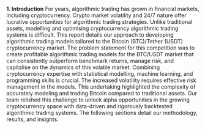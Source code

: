 **1. Introduction**
For years, algorithmic trading has grown in financial markets, including cryptocurrency. Crypto market volatility and 24/7 nature offer lucrative opportunities for algorithmic trading strategies. Unlike traditional assets, modelling and optimising cryptocurrency algorithmic trading systems is difficult. This report details our approach to developing algorithmic trading models tailored to the Bitcoin (BTC)/Tether (USDT) cryptocurrency market. The problem statement for this competition was to create profitable algorithmic trading models for the BTC/USDT market that can consistently outperform benchmark returns, manage risk, and capitalise on the dynamics of this volatile market. Combining cryptocurrency expertise with statistical modelling, machine learning, and programming skills is crucial. The increased volatility requires effective risk management in the models. This undertaking highlighted the complexity of accurately modeling and trading Bitcoin compared to traditional assets. Our team relished this challenge to unlock alpha opportunities in the growing cryptocurrency space with data-driven and rigorously backtested algorithmic trading systems. The following sections detail our methodology, results, and insights.

